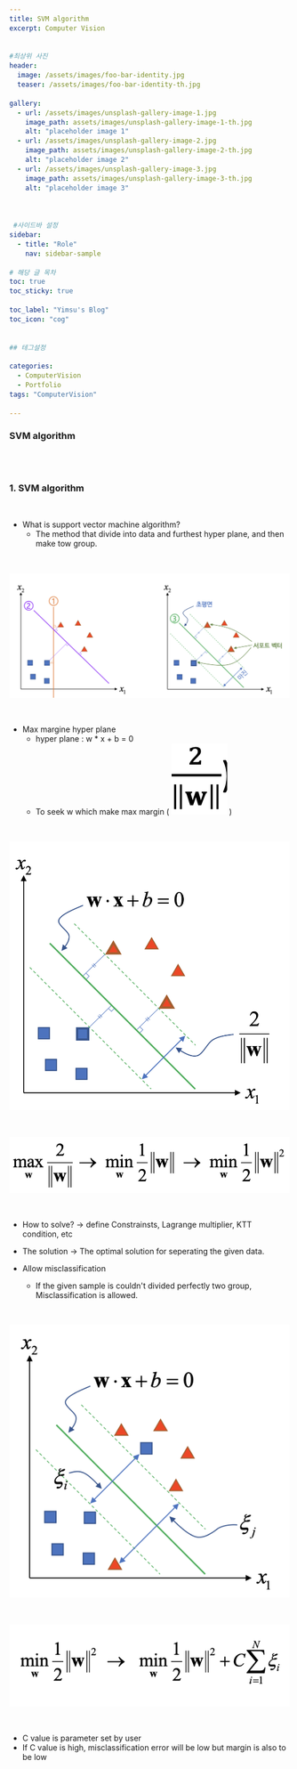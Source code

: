 ```yaml
---
title: SVM algorithm
excerpt: Computer Vision


#최상위 사진
header:
  image: /assets/images/foo-bar-identity.jpg
  teaser: /assets/images/foo-bar-identity-th.jpg

gallery:
  - url: /assets/images/unsplash-gallery-image-1.jpg
    image_path: assets/images/unsplash-gallery-image-1-th.jpg
    alt: "placeholder image 1"
  - url: /assets/images/unsplash-gallery-image-2.jpg
    image_path: assets/images/unsplash-gallery-image-2-th.jpg
    alt: "placeholder image 2"
  - url: /assets/images/unsplash-gallery-image-3.jpg
    image_path: assets/images/unsplash-gallery-image-3-th.jpg
    alt: "placeholder image 3"
    


 #사이드바 설정 
sidebar:
  - title: "Role"
    nav: sidebar-sample

# 해당 글 목차
toc: true
toc_sticky: true

toc_label: "Yimsu's Blog"
toc_icon: "cog"


## 테그설정

categories:
  - ComputerVision
  - Portfolio
tags: "ComputerVision"

---
```



### SVM algorithm

<br/>
<br/>

### 1. SVM algorithm
<br/>

- What is support vector machine algorithm?
    - The method that divide into data and furthest hyper plane, and then make tow group. 



<br/>

![image](/assets/images/computervision/20200915_1.png)

<br/>

- Max margine hyper plane
    - hyper plane : w * x + b = 0
    - To seek w which make max margin ( ![image](/assets/images/computervision/20200915_2.png) )



<br/>

![image](/assets/images/computervision/20200915_3.png)

<br/>


![image](/assets/images/computervision/20200915_4.png)

<br/>

- How to solve?
    -> define Constrainsts, Lagrange multiplier, KTT condition, etc

- The solution
    -> The optimal solution for seperating the given data.

- Allow misclassification
    - If the given sample is couldn't divided perfectly two group, Misclassification is allowed.



<br/>

![image](/assets/images/computervision/20200915_5.png)

<br/>

![image](/assets/images/computervision/20200915_6.png)

<br/>

- C value is parameter set by user
- If C value is high, misclassification error will be low but margin is also to be low














